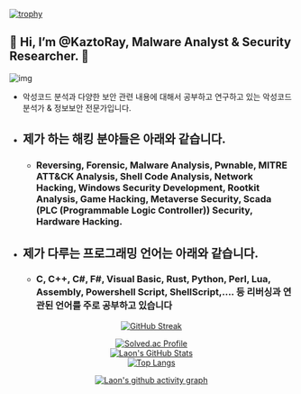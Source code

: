 [![trophy](https://github-profile-trophy.vercel.app/?username=KaztoRay&theme=algolia&column=10)](https://github.com/Luon/)

## 💫 Hi, I’m @KaztoRay, Malware Analyst & Security Researcher. 💫
![img](https://github.com/user-attachments/assets/c4acc5f3-f770-4d9a-9079-7f6ee0eebc35)
- 악성코드 분석과 다양한 보안 관련 내용에 대해서 공부하고 연구하고 있는 악성코드 분석가 & 정보보안 전문가입니다.

- ## 제가 하는 해킹 분야들은 아래와 같습니다.

  - ### Reversing, Forensic, Malware Analysis, Pwnable, MITRE ATT&CK Analysis, Shell Code Analysis, Network Hacking, Windows Security Development, Rootkit Analysis, Game Hacking, Metaverse Security, Scada (PLC (Programmable Logic Controller)) Security, Hardware Hacking.
 
- ## 제가 다루는 프로그래밍 언어는 아래와 같습니다.
  - ### C, C++, C#, F#, Visual Basic, Rust, Python, Perl, Lua, Assembly, Powershell Script, ShellScript,.... 등 리버싱과 연관된 언어를 주로 공부하고 있습니다

<div align = "center">

[![GitHub Streak](https://github-readme-streak-stats.herokuapp.com/?user=KaztoRay&theme=holi-theme)](https://git.io/streak-stats)

[![Solved.ac Profile](http://mazassumnida.wtf/api/v2/generate_badge?boj=dsph9245)](https://solved.ac/dsph9245) <br/>
[![Laon's GitHub Stats](https://github-readme-stats.vercel.app/api?username=KaztoRay&hide=contribs,prs&show_icons=true&theme=ambient_gradient)](https://github.com/anuraghazra/github-readme-stats)
<br>
[![Top Langs](https://github-readme-stats.vercel.app/api/top-langs/?username=KaztoRay&langs_count=10&hide=contribs,prs&show_icons=true&theme=ambient_gradient)](https://github.com/anuraghazra/github-readme-stats)

[![Laon's github activity graph](https://github-readme-activity-graph.vercel.app/graph?username=KaztoRay&theme=react-dark&border=true)](https://github.com/ashutosh00710/github-readme-activity-graph)

</div>
 
